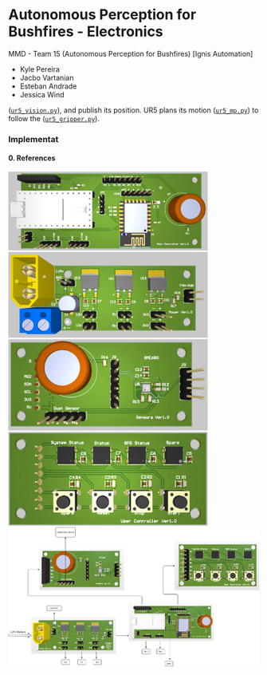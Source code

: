 #  Autonomous Perception for Bushfires - Electronics
MMD - Team 15 (Autonomous Perception for Bushfires) [Ignis Automation]
- Kyle Pereira
- Jacbo Vartanian
- Esteban Andrade
- Jessica  Wind

([`ur5_vision.py`](https://github.com/lihuang3/ur5_ROS-Gazebo/blob/master/ur5_vision.py)), and publish its position. UR5 plans its motion ([`ur5_mp.py`](https://github.com/lihuang3/ur5_ROS-Gazebo/blob/master/ur5_mp.py)) to follow the  ([`ur5_gripper.py`](https://github.com/lihuang3/ur5_ROS-Gazebo/blob/master/ur5_gripper.py)). 


### Implementat


#### 0. References


<img src="https://github.com/kyleprr/Autonomous-Perception-Bushfires-Electronics/blob/main/Images/Main-Controller.jpg" width="400">

<img src="https://github.com/kyleprr/Autonomous-Perception-Bushfires-Electronics/blob/main/Images/Power-Management.jpg" width="400">


<img src="https://github.com/kyleprr/Autonomous-Perception-Bushfires-Electronics/blob/main/Images/Sensors.jpg" width="400">

<img src="https://github.com/kyleprr/Autonomous-Perception-Bushfires-Electronics/blob/main/Images/User-Controller.jpg" width="400">



<img src="https://github.com/kyleprr/Autonomous-Perception-Bushfires-Electronics/blob/main/Images/Connections.png" width="1200">
